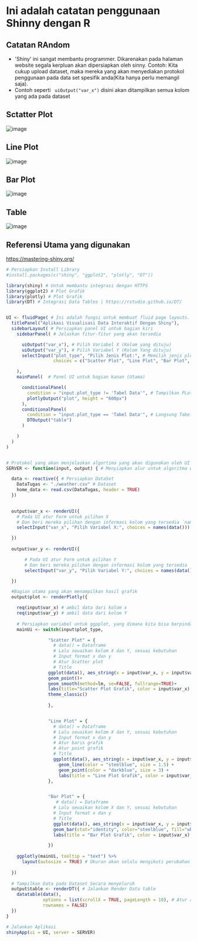 # Ini adalah catatan penggunaan Shinny dengan R

## Catatan RAndom
- 'Shiny' ini sangat membantu programmer. Dikarenakan pada halaman website segala kerpluan akan dipersiapkan oleh sinny. Contoh: Kita cukup upload dataset, maka mereka yang akan menyediakan protokol penggunaan pada data set spesifik anda(Kita hanya perlu memangil saja).
-  Contoh seperti ` uiOutput("var_x")` disini akan ditampilkan semua kolom yang ada pada dataset


## Sctatter Plot
![image](https://github.com/user-attachments/assets/7dc1d9b9-6f3b-4108-acbb-d7b8e2ae1f72)

## Line Plot

![image](https://github.com/user-attachments/assets/622ad7e8-84a9-41ca-9cf4-a50c37c393e9)

## Bar Plot

![image](https://github.com/user-attachments/assets/1197dbbd-5915-4cea-a30b-2469b6c9ca3c)

## Table

![image](https://github.com/user-attachments/assets/9fdf3290-6678-4d23-a79f-8695976d2a5e)





## Referensi Utama yang digunakan
https://mastering-shiny.org/ 






```r
# Persiapkan Install Library
#install.packages(c("shiny", "ggplot2", "plotly", "DT"))

library(shiny) # Untuk membantu integrasi dengan HTTPS
library(ggplot2) # Plot Grafik
library(plotly) # Plot Grafik
library(DT) # Integrasi Data Tables | https://rstudio.github.io/DT/


UI <- fluidPage( # Ini adalah fungsi untuk membuat fluid page layouts.
  titlePanel("Aplikasi Visualisasi Data Interaktif Dengan Shiny"), 
  sidebarLayout( # Persiapkan panel UI untuk bagian kiri
    sidebarPanel( # Jelaskan fitur-fitur yang akan tersedia

      uiOutput("var_x"), # Pilih Variabel X (Kolom yang dituju)
      uiOutput("var_y"), # Pilih Variabel Y (Kolom Yang dituju)
      selectInput("plot_type", "Pilih Jenis Plot:", # Memilih jenis plot yang akan digunaka
                  choices = c("Scatter Plot", "Line Plot", "Bar Plot", "Tabel Data")) #List pilihan

    ),
    mainPanel(  # Panel UI untuk bagian kanan (Utama)

      conditionalPanel( 
        condition = "input.plot_type != 'Tabel Data'", # Tampilkan PLot jika yang dipilih user bukan tipe tabel
        plotlyOutput("plot", height = "600px")
      ),
      conditionalPanel(
        condition = "input.plot_type == 'Tabel Data'", # Langsung Tabel
        DTOutput("table")
      )

    )
  )
)


# Protokol yang akan menjelaskan algortima yang akan digunakan oleh UI
SERVER <- function(input, output) { # Menyiapkan alur untuk algoritma website

  data <- reactive({ # Persiapkan DataSet
    DataTugas <- "./weather.csv" # Dataset
    home_data <- read.csv(DataTugas, header = TRUE)
  })
  

  output$var_x <- renderUI({ 
    # Pada UI atur Form untuk pilihan X
    # Dan beri mereka pilihan dengan informasi kolom yang tersedia `names(data())`
    selectInput("var_x", "Pilih Variabel X:", choices = names(data()))

  })
  
  output$var_y <- renderUI({

       # Pada UI atur Form untuk pilihan Y
       # Dan beri mereka pilihan dengan informasi kolom yang tersedia `names(data())`
       selectInput("var_y", "Pilih Variabel Y:", choices = names(data()))

  })

  #Bagian utama yang akan menampilkan hasil grafik
  output$plot <- renderPlotly({

    req(input$var_x) # ambil data dari kolom x
    req(input$var_y) # ambil data dari kolom Y
    
    # Persiapkan variabel untuk ggpplot, yang dimana kita bisa berpindah-pindah plot nantinya.
    mainUi <- switch(input$plot_type,

                "Scatter Plot" = {
                  # data() = Dataframe
                  # Lalu seuaikan kolom X dan Y, sesuai kebutuhan
                  # Input format x dan y
                  # Atur Scatter plot
                  # Title
                ggplot(data(), aes_string(x = input$var_x, y = input$var_y)) + 
                geom_point()+
                geom_smooth(method=lm, se=FALSE, fullrange=TRUE)+
                labs(title="Scatter Plot Grafik", color = input$var_x) + 
                theme_classic()  
  
                },


                "Line Plot" = {
                  # data() = Dataframe
                  # Lalu seuaikan kolom X dan Y, sesuai kebutuhan
                  # Input format x dan y
                  # Atur baris grafik
                  # Atur point grafik
                  # Title
                  ggplot(data(), aes_string(x = input$var_x, y = input$var_y, group = 1)) +
                    geom_line(color = "steelblue", size = 1.5) +
                    geom_point(color = "darkblue", size = 3) +
                    labs(title = "Line Plot Grafik", color = input$var_x)
                },


                "Bar Plot" = {
                   # data() = Dataframe
                  # Lalu seuaikan kolom X dan Y, sesuai kebutuhan
                  # Input format x dan y
                  # Title
                  ggplot(data(), aes_string(x = input$var_x, y = input$var_y, group = 1)) +
                  geom_bar(stat="identity", color="steelblue", fill="white") +
                  labs(title = "Bar Plot Grafik", color = input$var_x) 

                })
    
    ggplotly(mainUi, tooltip = "text") %>% 
      layout(autosize = TRUE) # Ukuran akan selalu mengikuti perubahan lebar device.
      
  })
  
  # Tampilkan Data pada Dataset Secara menyeluruh
  output$table <- renderDT({ # Jalankan Render Data table
    datatable(data(), 
              options = list(scrollX = TRUE, pageLength = 10), # Atur agar 10 baris
              rownames = FALSE)
  })
}

# Jalankan Aplikasi
shinyApp(ui = UI, server = SERVER)
```
